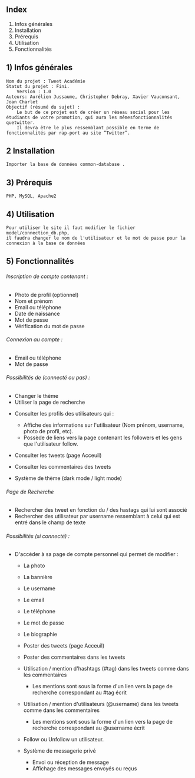 ## Index
1. Infos générales
2. Installation
3. Prérequis
4. Utilisation
5. Fonctionnalités

## 1) Infos générales
    Nom du projet : Tweet Académie
    Statut du projet : Fini.
        Version : 1.0 
    Auteurs: Aurélien Jussaume, Christopher Debray, Xavier Vauconsant, Joan Charlet
    Objectif (résumé du sujet) :
        Le but de ce projet est de créer un réseau social pour les étudiants de votre promotion, qui aura les mêmesfonctionnalités quetwitter. 
        Il devra être le plus ressemblant possible en terme de fonctionnalités par rap-port au site “Twitter”.

## 2 Installation
    Importer la base de données common-database .

## 3) Prérequis
    PHP, MySQL, Apache2

## 4) Utilisation
    Pour utiliser le site il faut modifier le fichier model/connection_db.php, 
    il faudra changer le nom de l'utilisateur et le mot de passe pour la connexion à la base de données

## 5) Fonctionnalités  

###### Inscription de compte contenant :
* Photo de profil (optionnel)
* Nom et prénom
* Email ou téléphone
* Date de naissance 
* Mot de passe 
* Vérification du mot de passe 

###### Connexion au compte :
* Email ou téléphone
* Mot de passe

###### Possibilités de (connecté ou pas) :
- Changer le thème
- Utiliser la page de recherche 
* Consulter les profils des utilisateurs qui :
    * Affiche des informations sur l'utilisateur (Nom prénom, username, photo de profil, etc).
    * Possède de liens vers la page contenant les followers et les gens que l'utilisateur follow.

* Consulter les tweets (page Acceuil)
* Consulter les commentaires des tweets

* Système de thème (dark mode / light mode)

###### Page de Recherche
* Rechercher des tweet en fonction du / des hastags qui lui sont associé
* Rechercher des utilisateur par username ressemblant à celui qui est entré dans le champ de texte

###### Possibilités (si connecté) :
- D'accéder à sa page de compte personnel qui permet de modifier :
    - La photo
    - La bannière
    - Le username
    - Le email
    - Le téléphone
    - Le mot de passe 
    - Le biographie

    - Poster des tweets (page Acceuil)
    - Poster des commentaires dans les tweets
    - Utilisation / mention d'hashtags (#tag) dans les tweets comme dans les commentaires
        - Les mentions sont sous la forme d'un lien vers la page de recherche correspondant au #tag écrit

    - Utilisation / mention d'utilisateurs (@username) dans les tweets comme dans les commentaires
        - Les mentions sont sous la forme d'un lien vers la page de recherche correspondant au @username écrit

    - Follow ou Unfollow un utilisateur.

    - Système de messagerie privé
        - Envoi ou réception de message
        - Affichage des messages envoyés ou reçus 
